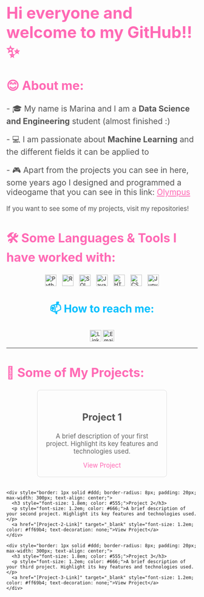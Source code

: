 <!-- Header Section -->
<div>
  <h1 style="font-size: 3em; color: #ff69b4;">Hi everyone and welcome to my GitHub!!✨</h1>
  
  <h2 style="font-size: 2.3em; color: #ff69b4;">😊 About me:</h2>
  
  <p style="font-size: 1.5em; color: #555;">
    - 🎓 My name is Marina and I am a <strong>Data Science and Engineering</strong> student (almost finished :)</p>
  <p style="font-size: 1.5em; color: #555;">
    - 💻 I am passionate about <strong>Machine Learning</strong> and the different fields it can be applied to
  </p>
  <p style="font-size: 1.5em; color: #555;">
    - 🎮 Apart from the projects you can see in here, some years ago I designed and programmed a videogame that you can see in this link: <a href="https://chikara-maalma.itch.io/olympus" target="_blank" style="color: #ff69b4;">Olympus</a>
  </p>
  
  <p style="font-size: 1.2em; color: #555;">
    If you want to see some of my projects, visit my repositories!
  </p>
</div>

<!-- Languages Section -->
<h2 style="font-size: 2.3em; color: #ff69b4;">🛠️ Some Languages & Tools I have worked with:</h2>

<div style="display: flex; justify-content: center; flex-wrap: wrap; gap: 15px;">
  <a href="https://www.python.org/" target="_blank" style="text-decoration: none;">
    <img src="https://img.shields.io/badge/Python-3776AB?style=flat&logo=python&logoColor=white" alt="Python" style="height: 30px;">
  </a>
  <a href="https://www.r-project.org/" target="_blank" style="text-decoration: none;">
    <img src="https://img.shields.io/badge/R-276DC3?style=flat&logo=r&logoColor=white" alt="R" style="height: 30px;">
  </a>
  <a href="https://www.postgresql.org/" target="_blank" style="text-decoration: none;">
    <img src="https://img.shields.io/badge/SQL-4479A1?style=flat&logo=postgresql&logoColor=white" alt="SQL" style="height: 30px;">
  </a>
  <a href="https://www.javascript.com/" target="_blank" style="text-decoration: none;">
    <img src="https://img.shields.io/badge/JavaScript-F7DF1E?style=flat&logo=javascript&logoColor=black" alt="JavaScript" style="height: 30px;">
  </a>
  <a href="https://developer.mozilla.org/en-US/docs/Web/HTML" target="_blank" style="text-decoration: none;">
    <img src="https://img.shields.io/badge/HTML-E34F26?style=flat&logo=html5&logoColor=white" alt="HTML" style="height: 30px;">
  </a>
  <a href="https://developer.mozilla.org/en-US/docs/Web/CSS" target="_blank" style="text-decoration: none;">
    <img src="https://img.shields.io/badge/CSS-1572B6?style=flat&logo=css3&logoColor=white" alt="CSS" style="height: 30px;">
  </a>
  <a href="https://jupyter.org/" target="_blank" style="text-decoration: none;">
    <img src="https://img.shields.io/badge/Jupyter-F37626?style=flat&logo=jupyter&logoColor=white" alt="Jupyter" style="height: 30px;">
  </a>
</div>

<!-- Contact Information -->
<div align="center">
  <h3 style="font-size: 2em; color: #00bfff;">📫 How to reach me:</h3>
  <p>
    <a href="https://www.linkedin.com/in/marina-g%C3%B3mez-rey-660594231/" target="_blank" style="text-decoration: none;">
      <img src="https://img.shields.io/badge/LinkedIn-0A66C2?style=for-the-badge&logo=linkedin&logoColor=white" alt="LinkedIn" style="height: 30px;">
    </a>
    <a href="mailto:100472836@alumnos.uc3m.es" style="text-decoration: none;">
      <img src="https://img.shields.io/badge/Email-D14836?style=for-the-badge&logo=gmail&logoColor=white" alt="Email" style="height: 30px;">
    </a>
  </p>
</div>


-----------------------------------------------------------------


<!-- Projects Section -->
<div>
  <h2 style="font-size: 2.3em; color: #ff69b4;">🚀 Some of My Projects:</h2>
  
  <div style="display: grid; grid-template-columns: repeat(auto-fit, minmax(300px, 1fr)); gap: 20px; align-items: center; justify-items: center;">
    <div style="border: 1px solid #ddd; border-radius: 8px; padding: 20px; max-width: 300px; text-align: center;">
      <h3 style="font-size: 1.8em; color: #555;">Project 1</h3>
      <p style="font-size: 1.2em; color: #666;">A brief description of your first project. Highlight its key features and technologies used.</p>
      <a href="[Project-1-Link]" target="_blank" style="font-size: 1.2em; color: #ff69b4; text-decoration: none;">View Project</a>
    </div>
    
    <div style="border: 1px solid #ddd; border-radius: 8px; padding: 20px; max-width: 300px; text-align: center;">
      <h3 style="font-size: 1.8em; color: #555;">Project 2</h3>
      <p style="font-size: 1.2em; color: #666;">A brief description of your second project. Highlight its key features and technologies used.</p>
      <a href="[Project-2-Link]" target="_blank" style="font-size: 1.2em; color: #ff69b4; text-decoration: none;">View Project</a>
    </div>
    
    <div style="border: 1px solid #ddd; border-radius: 8px; padding: 20px; max-width: 300px; text-align: center;">
      <h3 style="font-size: 1.8em; color: #555;">Project 3</h3>
      <p style="font-size: 1.2em; color: #666;">A brief description of your third project. Highlight its key features and technologies used.</p>
      <a href="[Project-3-Link]" target="_blank" style="font-size: 1.2em; color: #ff69b4; text-decoration: none;">View Project</a>
    </div>
  </div>
</div>





